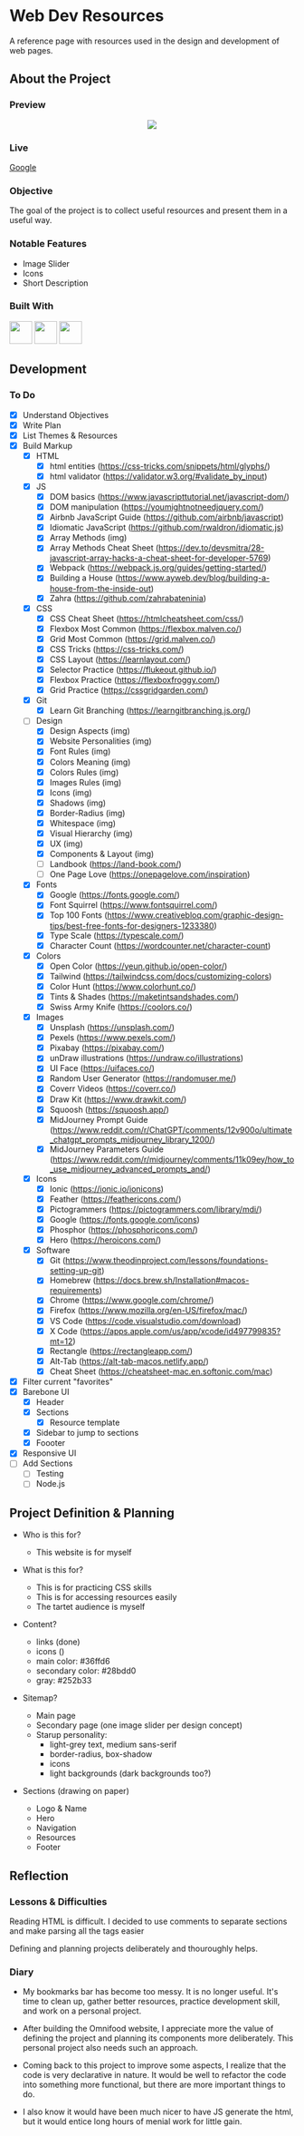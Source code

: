 # Web Dev Resources

A reference page with resources used in the design and development of web pages.

## About the Project

### Preview

<div align='center'>
    <img src='./README/project-preview.png'>
</div>

### Live

<a href='https://erreurdesyntaxe.github.io/resources/'>Google</a>

### Objective

The goal of the project is to collect useful resources and present them in a useful way.

### Notable Features

- Image Slider
- Icons
- Short Description

### Built With

<img src='./README/html5-logo.svg' style='width:40px; height: 40px' >
<img src='./README/css3-logo.svg' style='width:40px; height: 40px' >
<img src='./README/javascript-logo.svg' style='width:40px; height: 40px' >

## Development

### To Do

- [x] Understand Objectives
- [x] Write Plan
- [x] List Themes & Resources
- [x] Build Markup
  - [x] HTML
    - [x] html entities (https://css-tricks.com/snippets/html/glyphs/)
    - [x] html validator (https://validator.w3.org/#validate_by_input)
  - [x] JS
    - [x] DOM basics (https://www.javascripttutorial.net/javascript-dom/)
    - [x] DOM manipulation (https://youmightnotneedjquery.com/)
    - [x] Airbnb JavaScript Guide (https://github.com/airbnb/javascript)
    - [x] Idiomatic JavaScript (https://github.com/rwaldron/idiomatic.js)
    - [x] Array Methods (img)
    - [x] Array Methods Cheat Sheet (https://dev.to/devsmitra/28-javascript-array-hacks-a-cheat-sheet-for-developer-5769)
    - [x] Webpack (https://webpack.js.org/guides/getting-started/)
    - [x] Building a House (https://www.ayweb.dev/blog/building-a-house-from-the-inside-out)
    - [x] Zahra (https://github.com/zahrabateninia)
  - [x] CSS
    - [x] CSS Cheat Sheet (https://htmlcheatsheet.com/css/)
    - [x] Flexbox Most Common (https://flexbox.malven.co/)
    - [x] Grid Most Common (https://grid.malven.co/)
    - [x] CSS Tricks (https://css-tricks.com/)
    - [x] CSS Layout (https://learnlayout.com/)
    - [x] Selector Practice (https://flukeout.github.io/)
    - [x] Flexbox Practice (https://flexboxfroggy.com/)
    - [x] Grid Practice (https://cssgridgarden.com/)
  - [x] Git
    - [x] Learn Git Branching (https://learngitbranching.js.org/)
  - [ ] Design
    - [x] Design Aspects (img)
    - [x] Website Personalities (img)
    - [x] Font Rules (img)
    - [x] Colors Meaning (img)
    - [x] Colors Rules (img)
    - [x] Images Rules (img)
    - [x] Icons (img)
    - [x] Shadows (img)
    - [x] Border-Radius (img)
    - [x] Whitespace (img)
    - [x] Visual Hierarchy (img)
    - [x] UX (img)
    - [x] Components & Layout (img)
    - [ ] Landbook (https://land-book.com/)
    - [ ] One Page Love (https://onepagelove.com/inspiration)
  - [x] Fonts
    - [x] Google (https://fonts.google.com/)
    - [x] Font Squirrel (https://www.fontsquirrel.com/)
    - [x] Top 100 Fonts (https://www.creativebloq.com/graphic-design-tips/best-free-fonts-for-designers-1233380)
    - [x] Type Scale (https://typescale.com/)
    - [x] Character Count (https://wordcounter.net/character-count)
  - [x] Colors
    - [x] Open Color (https://yeun.github.io/open-color/)
    - [x] Tailwind (https://tailwindcss.com/docs/customizing-colors)
    - [x] Color Hunt (https://www.colorhunt.co/)
    - [x] Tints & Shades (https://maketintsandshades.com/)
    - [x] Swiss Army Knife (https://coolors.co/)
  - [x] Images
    - [x] Unsplash (https://unsplash.com/)
    - [x] Pexels (https://www.pexels.com/)
    - [x] Pixabay (https://pixabay.com/)
    - [x] unDraw illustrations (https://undraw.co/illustrations)
    - [x] UI Face (https://uifaces.co/)
    - [x] Random User Generator (https://randomuser.me/)
    - [x] Coverr Videos (https://coverr.co/)
    - [x] Draw Kit (https://www.drawkit.com/)
    - [x] Squoosh (https://squoosh.app/)
    - [x] MidJourney Prompt Guide (https://www.reddit.com/r/ChatGPT/comments/12v900o/ultimate_chatgpt_prompts_midjourney_library_1200/)
    - [x] MidJourney Parameters Guide (https://www.reddit.com/r/midjourney/comments/11k09ey/how_to_use_midjourney_advanced_prompts_and/)
  - [x] Icons
    - [x] Ionic (https://ionic.io/ionicons)
    - [x] Feather (https://feathericons.com/)
    - [x] Pictogrammers (https://pictogrammers.com/library/mdi/)
    - [x] Google (https://fonts.google.com/icons)
    - [x] Phosphor (https://phosphoricons.com/)
    - [x] Hero (https://heroicons.com/)
  - [x] Software
    - [x] Git (https://www.theodinproject.com/lessons/foundations-setting-up-git)
    - [x] Homebrew (https://docs.brew.sh/Installation#macos-requirements)
    - [x] Chrome (https://www.google.com/chrome/)
    - [x] Firefox (https://www.mozilla.org/en-US/firefox/mac/)
    - [x] VS Code (https://code.visualstudio.com/download)
    - [x] X Code (https://apps.apple.com/us/app/xcode/id497799835?mt=12)
    - [x] Rectangle (https://rectangleapp.com/)
    - [x] Alt-Tab (https://alt-tab-macos.netlify.app/)
    - [x] Cheat Sheet (https://cheatsheet-mac.en.softonic.com/mac)
- [x] Filter current "favorites"
- [x] Barebone UI
  - [x] Header
  - [x] Sections
    - [x] Resource template
  - [x] Sidebar to jump to sections
  - [x] Foooter
- [x] Responsive UI
- [ ] Add Sections
  - [ ] Testing
  - [ ] Node.js

## Project Definition & Planning

- Who is this for?

  - This website is for myself

- What is this for?

  - This is for practicing CSS skills
  - This is for accessing resources easily
  - The tartet audience is myself

- Content?

  - links (done)
  - icons ()
  - main color: #36ffd6
  - secondary color: #28bdd0
  - gray: #252b33

- Sitemap?

  - Main page
  - Secondary page (one image slider per design concept)
  - Starup personality:
    - light-grey text, medium sans-serif
    - border-radius, box-shadow
    - icons
    - light backgrounds (dark backgrounds too?)

- Sections (drawing on paper)

  - Logo & Name
  - Hero
  - Navigation
  - Resources
  - Footer

## Reflection

### Lessons & Difficulties

Reading HTML is difficult. I decided to use comments to separate sections and make parsing all the tags easier

Defining and planning projects deliberately and thouroughly helps.

### Diary

- My bookmarks bar has become too messy. It is no longer useful. It's time to clean up, gather better resources, practice development skill, and work on a personal project.

- After building the Omnifood website, I appreciate more the value of defining the project and planning its components more deliberately. This personal project also needs such an approach.

- Coming back to this project to improve some aspects, I realize that the code is very declarative in nature. It would be well to refactor the code into something more functional, but there are more important things to do.

- I also know it would have been much nicer to have JS generate the html, but it would entice long hours of menial work for little gain.
